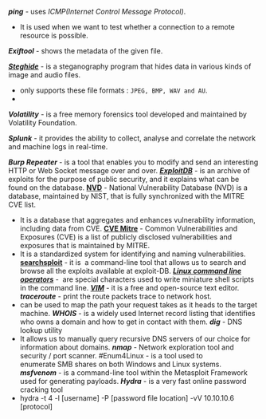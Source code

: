 ***ping*** - uses *ICMP(Internet Control Message Protocol)*.
 - It is used when we want to test whether a connection to a remote resource is possible.

***Exiftool*** - shows the metadata of the given file.

***[Steghide](https://0xrick.github.io/lists/stego/#steghide)*** - is a steganography program that hides data in various kinds of image and audio files.
- only supports these file formats : `JPEG, BMP, WAV and AU`.
- 
***Volatility*** - is a free memory forensics tool developed and maintained by Volatility Foundation.
  
***Splunk*** - it provides the ability to collect, analyse and correlate the network and machine logs in real-time.

***Burp Repeater*** - is a tool that enables you to modify and send an interesting HTTP or Web Socket message over and over.
***[ExploitDB](https://www.exploit-db.com/)*** - is an archive of exploits for the purpose of public security, and it explains what can be found on the database.
**[NVD](https://nvd.nist.gov/vuln/search)** - National Vulnerability Database (NVD) is a database, maintained by NIST, that is fully synchronized with the MITRE CVE list.
- It is a database that aggregates and enhances vulnerability information, including data from CVE.
**[CVE Mitre](https://cve.mitre.org/)** - Common Vulnerabilities and Exposures (CVE) is a list of publicly disclosed vulnerabilities and exposures that is maintained by MITRE.
- It is a standardized system for identifying and naming vulnerabilities.
**[searchsploit](https://www.exploit-db.com/documentation/Offsec-SearchSploit.pdf)** - it is  a command-line tool that allows us to search and browse all the exploits available at exploit-DB.
***[Linux command line operators](https://www.makeuseof.com/linux-command-line-chaining-operators/#:~:text=The%20Ampersand%20Operator%20(%26)&text=By%20appending%20the%20ampersand%20operator,continue%20using%20the%20shell%20untethered.&text=Usually%2C%20if%20you%20run%20gedit,you%20close%20the%20text%20editor.)*** -  are special characters used to write miniature shell scripts in the command line.
***[VIM](https://vim.rtorr.com/)*** - it is a free and open-source text editor.
***traceroute*** - print the route packets trace to network host.
- can be used to map the path your request takes as it heads to the target machine.
***WHOIS*** - is a widely used Internet record listing that identifies who owns a domain and how to get in contact with them.
***dig*** - DNS lookup utility
- It allows us to manually query recursive DNS servers of our choice for information about domains.
***nmap*** - Network exploration tool and security / port scanner.
#Enum4Linux - is a tool used to enumerate SMB shares on both Windows and Linux systems.
***msfvenom*** -  is a command-line tool within the Metasploit Framework used for generating payloads.
***Hydra*** - is a very fast online password cracking tool
- hydra -t 4 -l [username] -P [password file location] -vV 10.10.10.6 [protocol]
